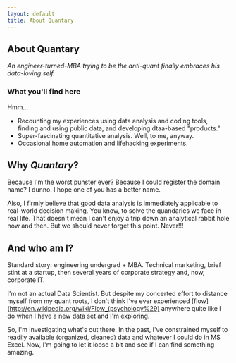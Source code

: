 ```yaml
---
layout: default
title: About Quantary
---
```


## About Quantary
*An engineer-turned-MBA trying to be the anti-quant finally embraces his data-loving self.*


### What you'll find here
Hmm...
* Recounting my experiences using data analysis and coding tools, finding and using public data, and developing dtaa-based "products."
* Super-fascinating quantitative analysis.  Well, to me, anyway.  
* Occasional home automation and lifehacking experiments.

## Why *Quantary*?
Because I'm the worst punster ever?  Because I could register the domain name?  I dunno.  I hope one of you has a better name.

Also, I firmly believe that good data analysis is immediately applicable to real-world decision making.  You know, to solve the quandaries we face in real life.  That doesn't mean I can't enjoy a trip down an analytical rabbit hole now and then.  But we should never forget this point.  Never!!!

## And who am I?
Standard story: engineering undergrad + MBA.  Technical marketing, brief stint at a startup, then several years of corporate strategy and, now, corporate IT.  

I'm not an actual Data Scientist.  But despite my concerted effort to distance myself from my quant roots, I don't think I've ever experienced [flow](http://en.wikipedia.org/wiki/Flow_(psychology%29) anywhere quite like I do when I have a new data set and I'm exploring.

So, I'm investigating what's out there.  In the past, I've constrained myself to readily available (organized, cleaned) data and whatever I could do in MS Excel.  Now, I'm going to let it loose a bit and see if I can find something amazing. 